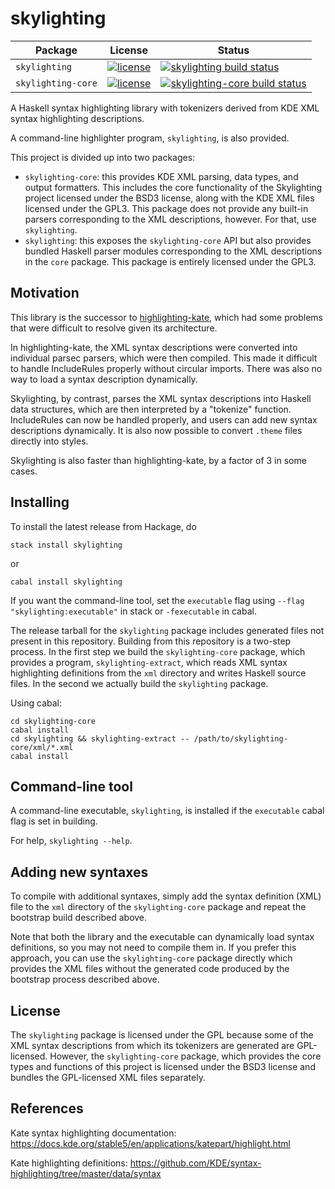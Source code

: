 skylighting
===========

| Package | License | Status |
|-|-|-|
| `skylighting` | [![license](https://img.shields.io/badge/license-GPLv2+-brightgreen.svg)](https://www.gnu.org/licenses/gpl.html) | [![skylighting build status](https://img.shields.io/travis/jgm/skylighting.svg)](https://travis-ci.org/jgm/skylighting) |
| `skylighting-core` | [![license](https://img.shields.io/badge/license-BSD3-brightgreen.svg)](https://opensource.org/licenses/BSD-3-Clause) | [![skylighting-core build status](https://img.shields.io/travis/jgm/skylighting-core.svg)](https://travis-ci.org/jgm/skylighting-core) |

A Haskell syntax highlighting library with tokenizers derived
from KDE XML syntax highlighting descriptions.

A command-line highlighter program, `skylighting`, is also provided.

This project is divided up into two packages:

 * `skylighting-core`: this provides KDE XML parsing, data types,
   and output formatters. This includes the core functionality of the
   Skylighting project licensed under the BSD3 license, along with the
   KDE XML files licensed under the GPL3. This package does not provide
   any built-in parsers corresponding to the XML descriptions, however.
   For that, use `skylighting`.
 * `skylighting`: this exposes the `skylighting-core` API but also
   provides bundled Haskell parser modules corresponding to the XML
   descriptions in the `core` package. This package is entirely licensed
   under the GPL3.

Motivation
----------

This library is the successor to [highlighting-kate], which had
some problems that were difficult to resolve given its
architecture.

In highlighting-kate, the XML syntax descriptions were converted
into individual parsec parsers, which were then compiled.  This
made it difficult to handle IncludeRules properly without
circular imports.  There was also no way to load a syntax
description dynamically.

Skylighting, by contrast, parses the XML syntax descriptions
into Haskell data structures, which are then interpreted by
a "tokenize" function.  IncludeRules can now be handled
properly, and users can add new syntax descriptions
dynamically.  It is also now possible to convert `.theme` files
directly into styles.

Skylighting is also faster than highlighting-kate, by a
factor of 3 in some cases.

Installing
----------

To install the latest release from Hackage, do

    stack install skylighting
or

    cabal install skylighting

If you want the command-line tool, set the `executable` flag
using `--flag "skylighting:executable"` in stack or
`-fexecutable` in cabal.

The release tarball for the `skylighting` package includes generated
files not present in this repository. Building from this repository is
a two-step process. In the first step we build the `skylighting-core`
package, which provides a program, `skylighting-extract`, which reads
XML syntax highlighting definitions from the `xml` directory and writes
Haskell source files. In the second we actually build the `skylighting`
package.

Using cabal:

    cd skylighting-core
    cabal install
    cd skylighting && skylighting-extract -- /path/to/skylighting-core/xml/*.xml
    cabal install

Command-line tool
-----------------

A command-line executable, `skylighting`, is installed if
the `executable` cabal flag is set in building.

For help, `skylighting --help`.

Adding new syntaxes
-------------------

To compile with additional syntaxes, simply add the syntax definition
(XML) file to the `xml` directory of the `skylighting-core` package and
repeat the bootstrap build described above.

Note that both the library and the executable can dynamically load
syntax definitions, so you may not need to compile them in. If you
prefer this approach, you can use the `skylighting-core` package
directly which provides the XML files without the generated code
produced by the bootstrap process described above.

License
-------

The `skylighting` package is licensed under the GPL because some of the
XML syntax descriptions from which its tokenizers are generated are
GPL-licensed. However, the `skylighting-core` package, which provides
the core types and functions of this project is licensed under the BSD3
license and bundles the GPL-licensed XML files separately.

References
----------

Kate syntax highlighting documentation:
<https://docs.kde.org/stable5/en/applications/katepart/highlight.html>

Kate highlighting definitions:
<https://github.com/KDE/syntax-highlighting/tree/master/data/syntax>

[highlighting-kate]: https://github.com/jgm/highlighting-kate
